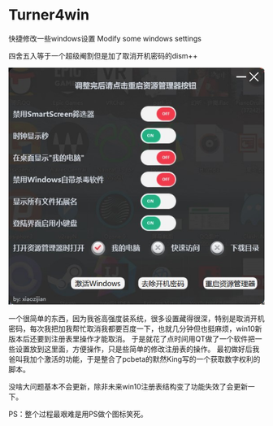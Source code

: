 # Turner4win
快捷修改一些windows设置    Modify some windows settings

四舍五入等于一个超级阉割但是加了取消开机密码的dism++

![image](https://github.com/GreenGh0st/Turner4win/blob/main/2022-06-04%20023829.jpg)

一个很简单的东西，因为我爸高强度装系统，很多设置藏得很深，特别是取消开机密码，每次我把加我帮忙取消我都要百度一下，也就几分钟但也挺麻烦，win10新版本后还要到注册表里操作才能取消。
于是就花了点时间用QT做了一个软件把一些设置放到这里面，方便操作，只是些简单的修改注册表的操作。
最初做好后我爸叫我加个激活的功能，于是整合了pcbeta的默然King写的一个获取数字权利的脚本。

没啥大问题基本不会更新，除非未来win10注册表结构变了功能失效了会更新一下。

PS：整个过程最艰难是用PS做个图标笑死。
